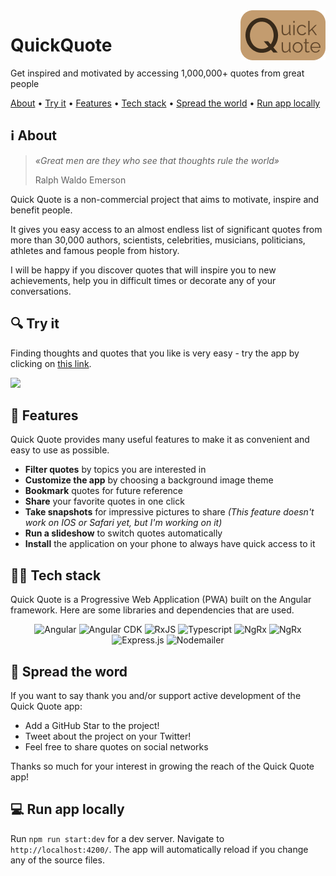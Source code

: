 <img src="https://github.com/RedtigerAV/quick-quote/blob/develop/readme_assets/logo.png" align="right" />

# QuickQuote

Get inspired and motivated by accessing 1,000,000+ quotes from great people

<p align="left">
  <a href="#-about">About</a> •
  <a href="#-try-it">Try it</a> •
  <a href="#-features">Features</a> •
  <a href="#-tech-stack">Tech stack</a> •
  <a href="#-spread-the-world">Spread the world</a> •
  <a href="#-run-app-locally">Run app locally</a>
</p>

## ℹ️ About

> _«Great men are they who see that thoughts rule the world»_
> 
> Ralph Waldo Emerson

Quick Quote is a non-commercial project that aims to motivate, inspire and benefit people.

It gives you easy access to an almost endless list of significant quotes from more than 30,000 authors, scientists, celebrities, musicians, politicians, athletes and famous people from history.

I will be happy if you discover quotes that will inspire you to new achievements, help you in difficult times or decorate any of your conversations.

## 🔍 Try it

Finding thoughts and quotes that you like is very easy - try the app by clicking on [this link](https://www.quickquote.space).

<img src="https://github.com/RedtigerAV/quick-quote/blob/develop/readme_assets/demo.gif">

## 🚀 Features

Quick Quote provides many useful features to make it as convenient and easy to use as possible.

* **Filter quotes** by topics you are interested in
* **Customize the app** by choosing a background image theme
* **Bookmark** quotes for future reference
* **Share** your favorite quotes in one click
* **Take snapshots** for impressive pictures to share
  _(This feature doesn't work on IOS or Safari yet, but I'm working on it)_
* **Run a slideshow** to switch quotes automatically
* **Install** the application on your phone to always have quick access to it


## 👨‍💻 Tech stack
Quick Quote is a Progressive Web Application (PWA) built on the Angular framework.
Here are some libraries and dependencies that are used.

<p align="center">
  <img src="https://img.shields.io/badge/%40angular%2Fcli-13.2.3-green" alt="Angular">
  <img src="https://img.shields.io/badge/%40angular/cdk-13.3.7-blue" alt="Angular CDK">
  <img src="https://img.shields.io/badge/%40rxjs-7.5.0-blue" alt="RxJS">
  <img src="https://img.shields.io/badge/%40typescript-4.5.2-blue" alt="Typescript">
  <img src="https://img.shields.io/badge/%40ngrx-13.2.0-blue" alt="NgRx">
  <img src="https://img.shields.io/badge/%40hammerjs-2.0.8-blue" alt="NgRx">
  <img src="https://img.shields.io/badge/%40express-4.18.1-green" alt="Express.js">
  <img src="https://img.shields.io/badge/%40nodemailer-6.7.5-blue" alt="Nodemailer">
</p>

## 🌟 Spread the word

If you want to say thank you and/or support active development of the Quick Quote app:

* Add a GitHub Star to the project!
* Tweet about the project on your Twitter!
* Feel free to share quotes on social networks

Thanks so much for your interest in growing the reach of the Quick Quote app!

## 💻 Run app locally

Run `npm run start:dev` for a dev server. Navigate to `http://localhost:4200/`. The app will automatically reload if you change any of the source files.
